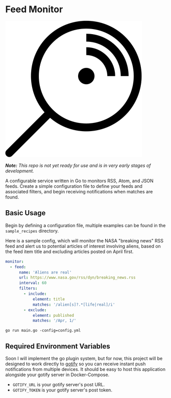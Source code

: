 # Feed Monitor

![logo](.github/img/feed-monitor-logo.svg)

_**Note:** This repo is not yet ready for use and is in very early stages of development._

A configurable service written in Go to monitors RSS, Atom, and JSON feeds. Create a simple configuration file to define your feeds and associated filters, and begin receiving notifications when matches are found.

## Basic Usage

Begin by defining a configuration file, multiple examples can be found in the `sample_recipes` directory.

Here is a sample config, which will monitor the NASA "breaking news" RSS feed and alert us to potential articles of interest involving aliens, based on the feed item title and excluding articles posted on April first.

```yaml
monitor:
  - feed:
      name: 'Aliens are real'
      url: https://www.nasa.gov/rss/dyn/breaking_news.rss
      interval: 60
      filters:
        - include:
            element: title
            matches: '/alien[s]?.*[life|real]/i'
        - exclude:
            element: published
            matches: '/Apr, 1/'
```

```shell
go run main.go -config=config.yml
```

## Required Environment Variables

Soon I will implement the go plugin system, but for now, this project will be designed to work directly to [gotify](https://gotify.net/) so you can receive instant push notifications from multiple devices. It should be easy to host this application alongside your gotify server in Docker-Compose.

- `GOTIFY_URL` is your gotify server's post URL.
- `GOTIFY_TOKEN` is your gotify server's post token.